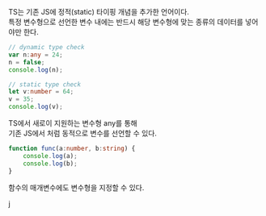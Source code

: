 <p>
TS는 기존 JS에 정적(static) 타이핑 개념을 추가한 언어이다.<br />
특정 변수형으로 선언한 변수 내에는 반드시 해당 변수형에 맞는 종류의 데이터를 넣어야만 한다.    
</p>

```typescript
// dynamic type check
var n:any = 24;
n = false;
console.log(n);

// static type check
let v:number = 64;
v = 35;
console.log(v);
```
<p>
TS에서 새로이 지원하는 변수형 any를 통해<br />
기존 JS에서 처럼 동적으로 변수를 선언할 수 있다.   
</p>

```typescript
function func(a:number, b:string) {
    console.log(a);
    console.log(b);
}
```

<p>함수의 매개변수에도 변수형을 지정할 수 있다.</p>j





